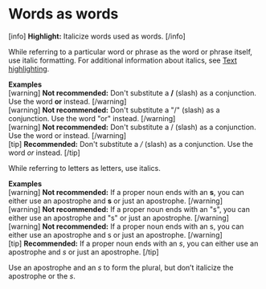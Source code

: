 # Words as words

[info] **Highlight:** Italicize words used as words. [/info]  

While referring to a particular word or phrase as the word or phrase itself, use italic formatting. For additional information about italics, see [Text highlighting](https://make.wordpress.org/docs/style-guide/formatting/text/#text-highlighting).

**Examples**  
[warning] **Not recommended:** Don't substitute a **/** (slash) as a conjunction. Use the word **or** instead. [/warning]  
[warning] **Not recommended:** Don't substitute a "/" (slash) as a conjunction. Use the word "or" instead. [/warning]  
[warning] **Not recommended:** Don't substitute a / (slash) as a conjunction. Use the word or instead. [/warning]  
[tip] **Recommended:** Don't substitute a */* (slash) as a conjunction. Use the word *or* instead. [/tip]  

While referring to letters as letters, use italics.

**Examples**  
[warning] **Not recommended:** If a proper noun ends with an **s**, you can either use an apostrophe and **s** or just an apostrophe. [/warning]  
[warning] **Not recommended:** If a proper noun ends with an "s", you can either use an apostrophe and "s" or just an apostrophe. [/warning]  
[warning] **Not recommended:** If a proper noun ends with an s, you can either use an apostrophe and s or just an apostrophe. [/warning]  
[tip] **Recommended:** If a proper noun ends with an *s*, you can either use an apostrophe and *s* or just an apostrophe. [/tip]  

Use an apostrophe and an *s* to form the plural, but don’t italicize the apostrophe or the *s*.
